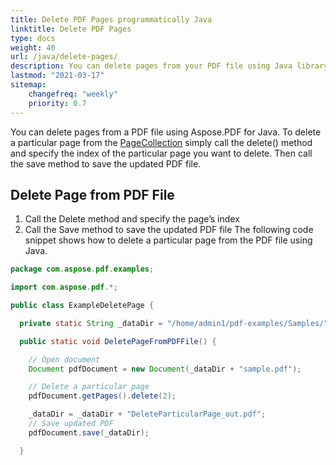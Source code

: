 ```yaml
---
title: Delete PDF Pages programmatically Java
linktitle: Delete PDF Pages
type: docs
weight: 40
url: /java/delete-pages/
description: You can delete pages from your PDF file using Java library.
lastmod: "2021-03-17"
sitemap:
    changefreq: "weekly"
    priority: 0.7
---
```


You can delete pages from a PDF file using Aspose.PDF for Java. To delete a particular page from the [PageCollection](https://apireference.aspose.com/pdf/java/com.aspose.pdf.class-use/pagecollection) simply call the delete() method and specify the index of the particular page you want to delete. Then call the save method to save the updated PDF file.

## Delete Page from PDF File

1. Call the Delete method and specify the page’s index
1. Call the Save method to save the updated PDF file
The following code snippet shows how to delete a particular page from the PDF file using Java.

```java
package com.aspose.pdf.examples;

import com.aspose.pdf.*;

public class ExampleDeletePage {

  private static String _dataDir = "/home/admin1/pdf-examples/Samples/";

  public static void DeletePageFromPDFFile() {

    // Open document
    Document pdfDocument = new Document(_dataDir + "sample.pdf");

    // Delete a particular page
    pdfDocument.getPages().delete(2);

    _dataDir = _dataDir + "DeleteParticularPage_out.pdf";
    // Save updated PDF
    pdfDocument.save(_dataDir);    

  }
```
